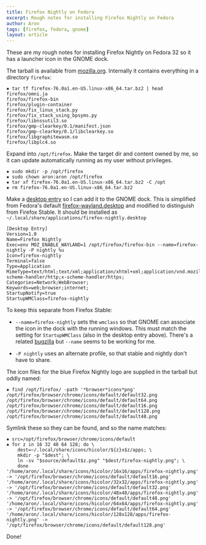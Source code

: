 ```yaml
---
title: Firefox Nightly on Fedora
excerpt: Rough notes for installing Firefox Nightly on Fedora
author: Aron
tags: [firefox, fedora, gnome]
layout: article
---
```


These are my rough notes for installing Firefox Nightly on Fedora 32 so it has
a launcher icon in the GNOME dock.

The tarball is available from
[mozilla.org](https://www.mozilla.org/en-US/firefox/channel/desktop/).
Internally it contains everything in a directory `firefox`:

    ✸ tar tf firefox-76.0a1.en-US.linux-x86_64.tar.bz2 | head
    firefox/omni.ja
    firefox/firefox-bin
    firefox/plugin-container
    firefox/fix_linux_stack.py
    firefox/fix_stack_using_bpsyms.py
    firefox/libnssutil3.so
    firefox/gmp-clearkey/0.1/manifest.json
    firefox/gmp-clearkey/0.1/libclearkey.so
    firefox/libgraphitewasm.so
    firefox/libplc4.so

Expand into `/opt/firefox`. Make the target dir and content owned by me, so it
can update automatically running as my user without privileges.

    ✸ sudo mkdir -p /opt/firefox
    ✸ sudo chown aron:aron /opt/firefox
    ✸ tar xf firefox-76.0a1.en-US.linux-x86_64.tar.bz2 -C /opt
    ✸ rm firefox-76.0a1.en-US.linux-x86_64.tar.bz2

Make a [desktop entry](https://developer.gnome.org/desktop-entry-spec/) so I can
add it to the GNOME dock. This is simplified from Fedora's default
[firefox-wayland.desktop](https://src.fedoraproject.org/rpms/firefox/blob/master/f/firefox-wayland.desktop)
and modified to distinguish from Firefox Stable. It should be installed as
`~/.local/share/applications/firefox-nightly.desktop`

    [Desktop Entry]
    Version=1.0
    Name=Firefox Nightly
    Exec=env MOZ_ENABLE_WAYLAND=1 /opt/firefox/firefox-bin --name=firefox-nightly -P nightly %u
    Icon=firefox-nightly
    Terminal=false
    Type=Application
    MimeType=text/html;text/xml;application/xhtml+xml;application/vnd.mozilla.xul+xml;text/mml;x-scheme-handler/http;x-scheme-handler/https;
    Categories=Network;WebBrowser;
    Keywords=web;browser;internet;
    StartupNotify=true
    StartupWMClass=firefox-nightly

To keep this separate from Firefox Stable:

* `--name=firefox-nightly` sets the `wmclass` so that GNOME can associate
  the icon in the dock with the running windows. This must match the setting for
  `StartupWMClass` (also in the desktop entry above). There's a related
  [bugzilla](https://bugzilla.mozilla.org/show_bug.cgi?id=1530052) but `--name`
  seems to be working for me.

* `-P nightly` uses an alternate profile, so that stable and nightly don't
  have to share.

The icon files for the blue Firefox Nightly logo are supplied in the tarball but
oddly named:

    ✸ find /opt/firefox/ -path '*browser*icons*png'
    /opt/firefox/browser/chrome/icons/default/default32.png
    /opt/firefox/browser/chrome/icons/default/default64.png
    /opt/firefox/browser/chrome/icons/default/default16.png
    /opt/firefox/browser/chrome/icons/default/default128.png
    /opt/firefox/browser/chrome/icons/default/default48.png

Symlink these so they can be found, and so the name matches:

    ✸ src=/opt/firefox/browser/chrome/icons/default
    ✸ for z in 16 32 48 64 128; do \
        dest=~/.local/share/icons/hicolor/${z}x$z/apps; \
        mkdir -p "$dest"; \
        ln -sv "$source/default$z.png" "$dest/firefox-nightly.png"; \
        done
    '/home/aron/.local/share/icons/hicolor/16x16/apps/firefox-nightly.png' -> '/opt/firefox/browser/chrome/icons/default/default16.png'
    '/home/aron/.local/share/icons/hicolor/32x32/apps/firefox-nightly.png' -> '/opt/firefox/browser/chrome/icons/default/default32.png'
    '/home/aron/.local/share/icons/hicolor/48x48/apps/firefox-nightly.png' -> '/opt/firefox/browser/chrome/icons/default/default48.png'
    '/home/aron/.local/share/icons/hicolor/64x64/apps/firefox-nightly.png' -> '/opt/firefox/browser/chrome/icons/default/default64.png'
    '/home/aron/.local/share/icons/hicolor/128x128/apps/firefox-nightly.png' -> '/opt/firefox/browser/chrome/icons/default/default128.png'

Done!
